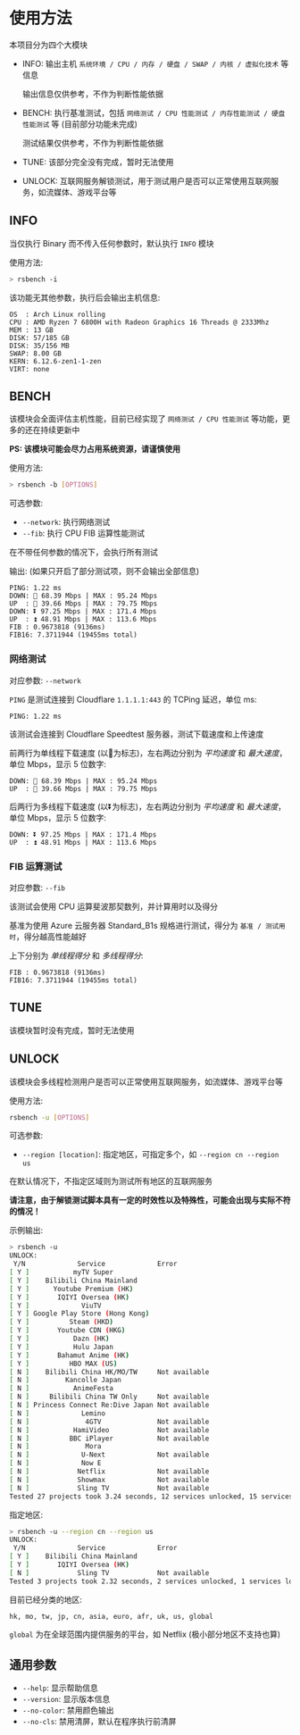 # 使用方法

本项目分为四个大模块

- INFO:
    输出主机 `系统环境 / CPU / 内存 / 硬盘 / SWAP / 内核 / 虚拟化技术` 等信息

    输出信息仅供参考，不作为判断性能依据
- BENCH:
    执行基准测试，包括 `网络测试 / CPU 性能测试 / 内存性能测试 / 硬盘性能测试` 等 (目前部分功能未完成)

    测试结果仅供参考，不作为判断性能依据
- TUNE:
     该部分完全没有完成，暂时无法使用
- UNLOCK:
    互联网服务解锁测试，用于测试用户是否可以正常使用互联网服务，如流媒体、游戏平台等

## INFO

当仅执行 Binary 而不传入任何参数时，默认执行 `INFO` 模块

使用方法: 
```bash
> rsbench -i 
```

该功能无其他参数，执行后会输出主机信息:
```
OS  : Arch Linux rolling
CPU : AMD Ryzen 7 6800H with Radeon Graphics 16 Threads @ 2333Mhz
MEM : 13 GB
DISK: 57/185 GB
DISK: 35/156 MB
SWAP: 8.00 GB
KERN: 6.12.6-zen1-1-zen
VIRT: none
```

## BENCH

该模块会全面评估主机性能，目前已经实现了 `网络测试 / CPU 性能测试` 等功能，更多的还在持续更新中

**PS: 该模块可能会尽力占用系统资源，请谨慎使用**

使用方法: 
```bash
> rsbench -b [OPTIONS]
```


可选参数: 
- `--network`: 执行网络测试
- `--fib`: 执行 CPU FIB 运算性能测试

在不带任何参数的情况下，会执行所有测试

输出: (如果只开启了部分测试项，则不会输出全部信息)
```
PING: 1.22 ms
DOWN: 🔽 68.39 Mbps | MAX : 95.24 Mbps
UP  : 🔼 39.66 Mbps | MAX : 79.75 Mbps
DOWN: ⏬ 97.25 Mbps | MAX : 171.4 Mbps
UP  : ⏫ 48.91 Mbps | MAX : 113.6 Mbps
FIB : 0.9673818 (9136ms)
FIB16: 7.3711944 (19455ms total)
```

### 网络测试

对应参数: `--network`

`PING` 是测试连接到 Cloudflare `1.1.1.1:443` 的 TCPing 延迟，单位 ms:
```
PING: 1.22 ms
```

该测试会连接到 Cloudflare Speedtest 服务器，测试下载速度和上传速度

前两行为单线程下载速度 (以🔽为标志)，左右两边分别为 *平均速度* 和 *最大速度*，单位 Mbps，显示 5 位数字:
```
DOWN: 🔽 68.39 Mbps | MAX : 95.24 Mbps
UP  : 🔼 39.66 Mbps | MAX : 79.75 Mbps
```

后两行为多线程下载速度 (以⏬为标志)，左右两边分别为 *平均速度* 和 *最大速度*，单位 Mbps，显示 5 位数字:
```
DOWN: ⏬ 97.25 Mbps | MAX : 171.4 Mbps
UP  : ⏫ 48.91 Mbps | MAX : 113.6 Mbps
```

### FIB 运算测试

对应参数: `--fib`

该测试会使用 CPU 运算斐波那契数列，并计算用时以及得分

基准为使用 Azure 云服务器 Standard_B1s 规格进行测试，得分为 `基准 / 测试用时`，得分越高性能越好

上下分别为 *单线程得分* 和 *多线程得分*:
```
FIB : 0.9673818 (9136ms)
FIB16: 7.3711944 (19455ms total)
```

## TUNE

该模块暂时没有完成，暂时无法使用

## UNLOCK

该模块会多线程检测用户是否可以正常使用互联网服务，如流媒体、游戏平台等

使用方法:
```bash
rsbench -u [OPTIONS]
```

可选参数:
- `--region [location]`: 指定地区，可指定多个，如 `--region cn --region us`

在默认情况下，不指定区域则为测试所有地区的互联网服务

**请注意，由于解锁测试脚本具有一定的时效性以及特殊性，可能会出现与实际不符的情况！**

示例输出:
```bash
> rsbench -u
UNLOCK:
 Y/N             Service             Error
[ Y ]           myTV Super          
[ Y ]    Bilibili China Mainland    
[ Y ]      Youtube Premium (HK)     
[ Y ]       IQIYI Oversea (HK)      
[ Y ]             ViuTV             
[ Y ] Google Play Store (Hong Kong) 
[ Y ]          Steam (HKD)          
[ Y ]       Youtube CDN (HKG)       
[ Y ]           Dazn (HK)           
[ Y ]           Hulu Japan          
[ Y ]       Bahamut Anime (HK)      
[ Y ]          HBO MAX (US)         
[ N ]    Bilibili China HK/MO/TW     Not available
[ N ]         Kancolle Japan        
[ N ]           AnimeFesta          
[ N ]     Bilibili China TW Only     Not available
[ N ] Princess Connect Re:Dive Japan Not available
[ N ]             Lemino            
[ N ]              4GTV              Not available
[ N ]           HamiVideo            Not available
[ N ]          BBC iPlayer           Not available
[ N ]              Mora             
[ N ]             U-Next             Not available
[ N ]             Now E             
[ N ]            Netflix             Not available
[ N ]            Showmax             Not available
[ N ]            Sling TV            Not available
Tested 27 projects took 3.24 seconds, 12 services unlocked, 15 services locked.
```

指定地区: 
```bash
> rsbench -u --region cn --region us
UNLOCK:
 Y/N             Service             Error
[ Y ]    Bilibili China Mainland    
[ Y ]       IQIYI Oversea (HK)      
[ N ]            Sling TV            Not available
Tested 3 projects took 2.32 seconds, 2 services unlocked, 1 services locked.
```

目前已经分类的地区:
```
hk, mo, tw, jp, cn, asia, euro, afr, uk, us, global
```

`global` 为在全球范围内提供服务的平台，如 Netflix (极小部分地区不支持也算)

## 通用参数

- `--help`: 显示帮助信息
- `--version`: 显示版本信息
- `--no-color`: 禁用颜色输出
- `--no-cls`: 禁用清屏，默认在程序执行前清屏

